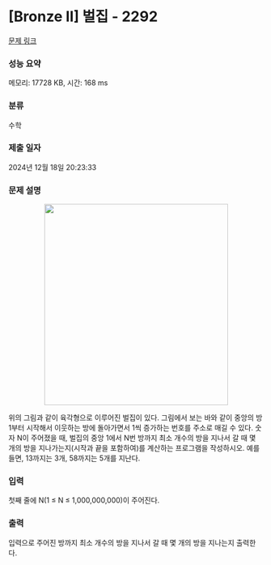 # [Bronze II] 벌집 - 2292 

[문제 링크](https://www.acmicpc.net/problem/2292) 

### 성능 요약

메모리: 17728 KB, 시간: 168 ms

### 분류

수학

### 제출 일자

2024년 12월 18일 20:23:33

### 문제 설명

<p style="text-align: center; user-select: auto !important;"><img alt="" src="https://www.acmicpc.net/JudgeOnline/upload/201009/3(2).png" style="height: 397px; width: 363px; user-select: auto !important;"></p>

<p style="user-select: auto !important;">위의 그림과 같이 육각형으로 이루어진 벌집이 있다. 그림에서 보는 바와 같이 중앙의 방 1부터 시작해서 이웃하는 방에 돌아가면서 1씩 증가하는 번호를 주소로 매길 수 있다. 숫자 N이 주어졌을 때, 벌집의 중앙 1에서 N번 방까지 최소 개수의 방을 지나서 갈 때 몇 개의 방을 지나가는지(시작과 끝을 포함하여)를 계산하는 프로그램을 작성하시오. 예를 들면, 13까지는 3개, 58까지는 5개를 지난다.</p>

### 입력 

 <p style="user-select: auto !important;">첫째 줄에 N(1 ≤ N ≤ 1,000,000,000)이 주어진다.</p>

### 출력 

 <p style="user-select: auto !important;">입력으로 주어진 방까지 최소 개수의 방을 지나서 갈 때 몇 개의 방을 지나는지 출력한다.</p>

